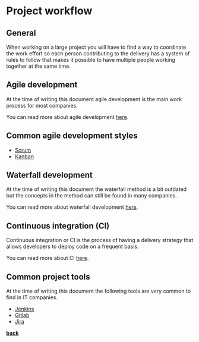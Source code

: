 # Project workflow

## General

When working on a large project you will have to find a way to coordinate the work effort so each person contributing to the delivery has a system of rules to follow that makes it possible to have multiple people working together at the same time.

## Agile development

At the time of writing this document agile development is the main work process for most companies.

You can read more about agile development [here](https://en.wikipedia.org/wiki/Agile_software_development).

## Common agile development styles

* [Scrum](https://en.wikipedia.org/wiki/Scrum_(software_development))
* [Kanban](https://en.wikipedia.org/wiki/Kanban_(development))

## Waterfall development

At the time of writing this document the waterfall method is a bit outdated but the concepts in the method can still be found in many companies.

You can read more about waterfall development [here](https://en.wikipedia.org/wiki/Waterfall_model).

## Continuous integration (CI)

Continuous integration or CI is the process of having a delivery strategy that allows developers to deploy code on a frequent basis.

You can read more about CI [here](https://en.wikipedia.org/wiki/Continuous_integration).

## Common project tools

At the time of writing this document the following tools are very common to find in IT companies.

* [Jenkins](https://jenkins.io/)
* [Gitlab](https://about.gitlab.com/)
* [Jira](https://jira.atlassian.com/)

**[back](../README.md)**
